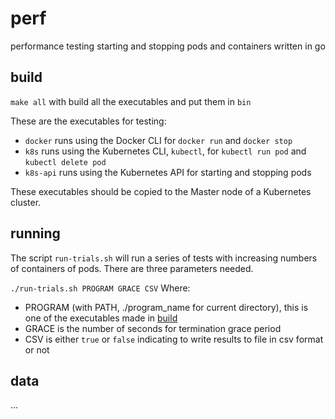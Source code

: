 # perf
performance testing starting and stopping pods and containers written in go

## build
`make all` with build all the executables and put them in `bin`

These are the executables for testing:
* `docker` runs using the Docker CLI for `docker run` and `docker stop`
* `k8s` runs using the Kubernetes CLI, `kubectl`, for `kubectl run pod` and `kubectl delete pod`
* `k8s-api` runs using the Kubernetes API for starting and stopping pods

These executables should be copied to the Master node of a Kubernetes cluster.

## running
The script `run-trials.sh` will run a series of tests with increasing numbers of containers of pods. There are three parameters needed.

`./run-trials.sh PROGRAM GRACE CSV`
Where:
* PROGRAM (with PATH, ./program_name for current directory), this is one of the executables made in [build](#build)
* GRACE is the number of seconds for termination grace period
* CSV is either `true` or `false` indicating to write results to file in csv format or not

## data
...
